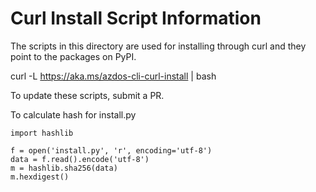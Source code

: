 Curl Install Script Information
==============

The scripts in this directory are used for installing through curl and they point to the packages on PyPI.

curl -L https://aka.ms/azdos-cli-curl-install | bash

To update these scripts, submit a PR.

To calculate hash for install.py

```
import hashlib

f = open('install.py', 'r', encoding='utf-8')
data = f.read().encode('utf-8')
m = hashlib.sha256(data)
m.hexdigest()
```

